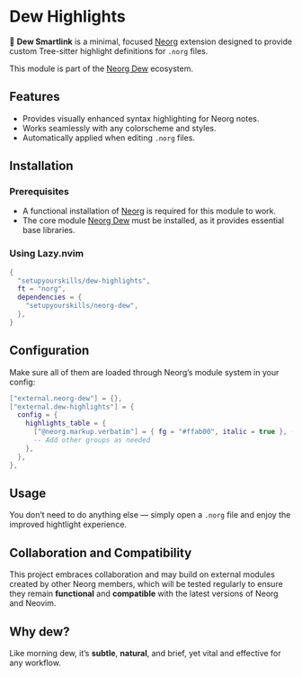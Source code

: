 # Dew Highlights

🌿 **Dew Smartlink** is a minimal, focused [Neorg](https://github.com/nvim-neorg/neorg) extension designed to provide custom Tree-sitter highlight definitions for `.norg` files.

This module is part of the [Neorg Dew](https://github.com/setupyourskills/neorg-dew) ecosystem.

## Features

- Provides visually enhanced syntax highlighting for Neorg notes.
- Works seamlessly with any colorscheme and styles.
- Automatically applied when editing `.norg` files.

## Installation

### Prerequisites

- A functional installation of [Neorg](https://github.com/nvim-neorg/neorg) is required for this module to work.
- The core module [Neorg Dew](https://github.com/setupyourskills/neorg-dew) must be installed, as it provides essential base libraries.

### Using Lazy.nvim

```lua
{
  "setupyourskills/dew-highlights",
  ft = "norg",
  dependencies = {
    "setupyourskills/neorg-dew",
  },
}
```

## Configuration

Make sure all of them are loaded through Neorg’s module system in your config:

```lua
["external.neorg-dew"] = {},
["external.dew-highlights"] = {
  config = {
    highlights_table = {
      ["@neorg.markup.verbatim"] = { fg = "#ffab00", italic = true }, -- Customize highlight groups here
      -- Add other groups as needed
    },
  },
},
```

## Usage

You don’t need to do anything else — simply open a `.norg` file and enjoy the improved hightlight experience.

## Collaboration and Compatibility

This project embraces collaboration and may build on external modules created by other Neorg members, which will be tested regularly to ensure they remain **functional** and **compatible** with the latest versions of Neorg and Neovim.  

## Why **dew**?

Like morning dew, it’s **subtle**, **natural**, and brief, yet vital and effective for any workflow.
